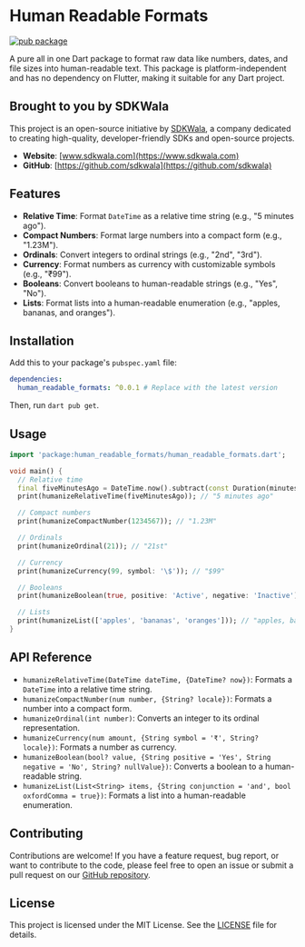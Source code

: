 # Human Readable Formats

[![pub package](https://img.shields.io/pub/v/human_readable_formats.svg)](https://pub.dev/packages/human_readable_formats)

A pure all in one Dart package to format raw data like numbers, dates, and file sizes into human-readable text. This package is platform-independent and has no dependency on Flutter, making it suitable for any Dart project.

## Brought to you by SDKWala

This project is an open-source initiative by [SDKWala](https://www.sdkwala.com), a company dedicated to creating high-quality, developer-friendly SDKs and open-source projects. 

- **Website**: [www.sdkwala.com](https://www.sdkwala.com)
- **GitHub**: [https://github.com/sdkwala](https://github.com/sdkwala)

## Features

- **Relative Time**: Format `DateTime` as a relative time string (e.g., "5 minutes ago").
- **Compact Numbers**: Format large numbers into a compact form (e.g., "1.23M").
- **Ordinals**: Convert integers to ordinal strings (e.g., "2nd", "3rd").
- **Currency**: Format numbers as currency with customizable symbols (e.g., "₹99").
- **Booleans**: Convert booleans to human-readable strings (e.g., "Yes", "No").
- **Lists**: Format lists into a human-readable enumeration (e.g., "apples, bananas, and oranges").

## Installation

Add this to your package's `pubspec.yaml` file:

```yaml
dependencies:
  human_readable_formats: ^0.0.1 # Replace with the latest version
```

Then, run `dart pub get`.

## Usage

```dart
import 'package:human_readable_formats/human_readable_formats.dart';

void main() {
  // Relative time
  final fiveMinutesAgo = DateTime.now().subtract(const Duration(minutes: 5));
  print(humanizeRelativeTime(fiveMinutesAgo)); // "5 minutes ago"

  // Compact numbers
  print(humanizeCompactNumber(1234567)); // "1.23M"

  // Ordinals
  print(humanizeOrdinal(21)); // "21st"

  // Currency
  print(humanizeCurrency(99, symbol: '\$')); // "$99"

  // Booleans
  print(humanizeBoolean(true, positive: 'Active', negative: 'Inactive')); // "Active"

  // Lists
  print(humanizeList(['apples', 'bananas', 'oranges'])); // "apples, bananas, and oranges"
}
```

## API Reference

- `humanizeRelativeTime(DateTime dateTime, {DateTime? now})`: Formats a `DateTime` into a relative time string.
- `humanizeCompactNumber(num number, {String? locale})`: Formats a number into a compact form.
- `humanizeOrdinal(int number)`: Converts an integer to its ordinal representation.
- `humanizeCurrency(num amount, {String symbol = '₹', String? locale})`: Formats a number as currency.
- `humanizeBoolean(bool? value, {String positive = 'Yes', String negative = 'No', String? nullValue})`: Converts a boolean to a human-readable string.
- `humanizeList(List<String> items, {String conjunction = 'and', bool oxfordComma = true})`: Formats a list into a human-readable enumeration.

## Contributing

Contributions are welcome! If you have a feature request, bug report, or want to contribute to the code, please feel free to open an issue or submit a pull request on our [GitHub repository](https://github.com/sdkwala/human-readable-formats-flutter).

## License

This project is licensed under the MIT License. See the [LICENSE](LICENSE) file for details.
